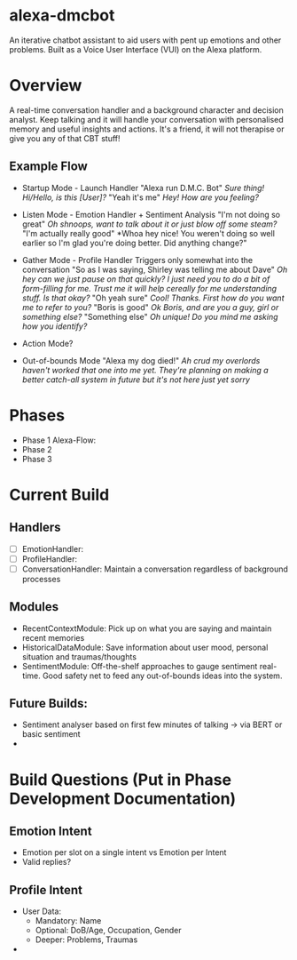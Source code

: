 # alexa-dmcbot
An iterative chatbot assistant to aid users with pent up emotions and other problems. Built as a Voice User Interface (VUI) on the Alexa platform. 

# Overview
A real-time conversation handler and a background character and decision analyst. Keep talking and it will handle your conversation with personalised memory and useful insights and actions. It's a friend, it will not therapise or give you any of that CBT stuff! 

## Example Flow
* Startup Mode - Launch Handler
"Alexa run D.M.C. Bot" *Sure thing! Hi/Hello, is this [User]?*
"Yeah it's me" *Hey! How are you feeling?*

* Listen Mode - Emotion Handler + Sentiment Analysis
"I'm not doing so great" *Oh shnoops, want to talk about it or just blow off some steam?*
"I'm actually really good" *Whoa hey nice! You weren't doing so well earlier so I'm glad you're doing better. Did anything change?"

* Gather Mode - Profile Handler
Triggers only somewhat into the conversation
"So as I was saying, Shirley was telling me about Dave" *Oh hey can we just pause on that quickly? I just need you to do a bit of form-filling for me. Trust me it will help cereally for me understanding stuff. Is that okay?*
"Oh yeah sure" *Cool! Thanks. First how do you want me to refer to you?*
"Boris is good" *Ok Boris, and are you a guy, girl or something else?*
"Something else" *Oh unique! Do you mind me asking how you identify?*

* Action Mode?

* Out-of-bounds Mode
"Alexa my dog died!" *Ah crud my overlords haven't worked that one into me yet. They're planning on making a better catch-all system in future but it's not here just yet sorry*

# Phases

* Phase 1 Alexa-Flow:  
* Phase 2
* Phase 3

# Current Build

## Handlers
* [ ] EmotionHandler: 
* [ ] ProfileHandler: 
* [ ] ConversationHandler: Maintain a conversation regardless of background processes

## Modules
* RecentContextModule: Pick up on what you are saying and maintain recent memories
* HistoricalDataModule: Save information about user mood, personal situation and traumas/thoughts
* SentimentModule: Off-the-shelf approaches to gauge sentiment real-time. Good safety net to feed any out-of-bounds ideas into the system.


## Future Builds:

* Sentiment analyser based on first few minutes of talking -> via BERT or basic sentiment
* 

# Build Questions (Put in Phase Development Documentation)

## Emotion Intent
* Emotion per slot on a single intent vs Emotion per Intent
* Valid replies?

## Profile Intent
* User Data:
  - Mandatory: Name
  - Optional: DoB/Age, Occupation, Gender
  - Deeper: Problems, Traumas
* 
